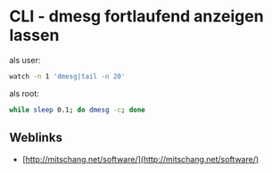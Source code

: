 # CLI - dmesg fortlaufend anzeigen lassen


als user:

```bash
watch -n 1 'dmesg|tail -n 20'
```
<!--more-->
als root:

```bash
while sleep 0.1; do dmesg -c; done
```

## Weblinks

* [http://mitschang.net/software/](http://mitschang.net/software/)



